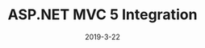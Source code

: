 ---
title: ASP.NET MVC 5 Integration
excerpt: Integration with ASP.NET MVC 5
date: 2019-3-22
icon: 
  name: icon_globe
color: green
sections:
  - /mvc5/getting-started
  - /mvc5/known-limitations
  - /mvc5/clientside-validation
  - /mvc5/manual-validation
  - /mvc5/validator-customisation
  - /mvc5/validator-interceptors
  - /mvc5/rulesets
  - /mvc5/ioc
---